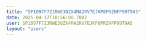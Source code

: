 ```yaml
---
title: "SP1097F7ZJRWE30ZX4MA2RV7EJKP8PRZHFP99T9A5"
date: 2025-04-17T10:56:00.700Z
user: SP1097F7ZJRWE30ZX4MA2RV7EJKP8PRZHFP99T9A5
layout: "users"
---
```

    